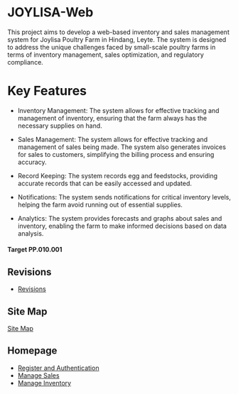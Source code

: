 # JOYLISA-Web
This project aims to develop a web-based inventory and sales management system for Joylisa Poultry Farm in Hindang, Leyte. The system is designed to address the unique challenges faced by small-scale poultry farms in terms of inventory management, sales optimization, and regulatory compliance.

# Key Features
* Inventory Management: The system allows for effective tracking and management of inventory, ensuring that the farm always has the necessary supplies on hand.
* Sales Management: The system allows for effective tracking and management of sales being made. The system also generates invoices for sales to customers, simplifying the billing process and ensuring accuracy.
* Record Keeping: The system records egg and feedstocks, providing accurate records that can be easily accessed and updated.
* Notifications: The system sends notifications for critical inventory levels, helping the farm avoid running out of essential supplies.

* Analytics: The system provides forecasts and graphs about sales and inventory, enabling the farm to make informed decisions based on data analysis.

#### Target PP.010.001

## Revisions
* [Revisions](Revision/README.md)
## Site Map
[Site Map](SiteMap/README.md)
## Homepage
* [Register and Authentication](Register-and-authentication/register.md)
* [Manage Sales](ManageSales/README.md)
* [Manage Inventory](ManageInventory/README.md)



